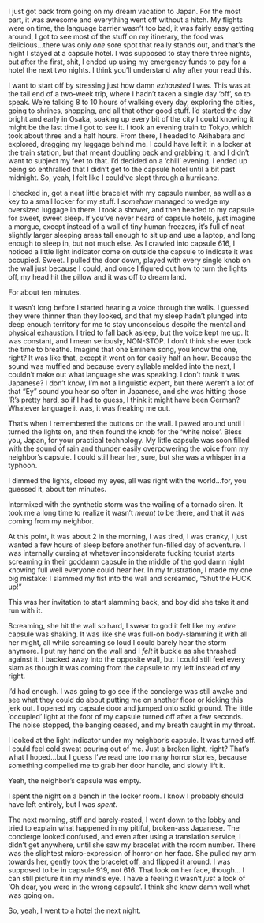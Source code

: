 I just got back from going on my dream vacation to Japan. For the most part, it was awesome and everything went off without a hitch. My flights were on time, the language barrier wasn’t too bad, it was fairly easy getting around, I got to see most of the stuff on my itinerary, the food was delicious…there was only *one* sore spot that really stands out, and that’s the night I stayed at a capsule hotel. I was supposed to stay there three nights, but after the first, shit, I ended up using my emergency funds to pay for a hotel the next two nights. I think you’ll understand why after your read this.

I want to start off by stressing just how damn *exhausted* I was. This was at the tail end of a two-week trip, where I hadn’t taken a single day ‘off’, so to speak. We’re talking 8 to 10 hours of walking every day, exploring the cities, going to shrines, shopping, and all that other good stuff. I’d started the day bright and early in Osaka, soaking up every bit of the city I could knowing it might be the last time I got to see it. I took an evening train to Tokyo, which took about three and a half hours. From there, I headed to Akihabara and explored, dragging my luggage behind me. I could have left it in a locker at the train station, but that meant doubling back and grabbing it, and I didn’t want to subject my feet to that. I’d decided on a ‘chill’ evening. I ended up being so enthralled that I didn’t get to the capsule hotel until a bit past midnight. So, yeah, I felt like I could’ve slept through a hurricane.

I checked in, got a neat little bracelet with my capsule number, as well as a key to a small locker for my stuff. I *somehow* managed to wedge my oversized luggage in there. I took a shower, and then headed to my capsule for sweet, sweet sleep. If you’ve never heard of capsule hotels, just imagine a morgue, except instead of a wall of tiny human freezers, it’s full of neat slightly larger sleeping areas tall enough to sit up and use a laptop, and long enough to sleep in, but not much else. As I crawled into capsule 616, I noticed a little light indicator come on outside the capsule to indicate it was occupied. Sweet. I pulled the door down, played with every single knob on the wall just because I could, and once I figured out how to turn the lights off, my head hit the pillow and it was off to dream land.

For about ten minutes.

It wasn’t long before I started hearing a voice through the walls. I guessed they were thinner than they looked, and that my sleep hadn’t plunged into deep enough territory for me to stay unconscious despite the mental and physical exhaustion. I tried to fall back asleep, but the voice kept me up. It was constant, and I mean seriously, NON-STOP. I don’t think she ever took the time to breathe. Imagine that one Eminem song, you know the one, right? It was like that, except it went on for easily half an hour. Because the sound was muffled and because every syllable melded into the next, I couldn’t make out what language she was speaking. I don’t *think* it was Japanese? I don’t know, I’m not a linguistic expert, but there weren’t a lot of that “Ey” sound you hear so often in Japanese, and she was hitting those ‘R’s pretty hard, so if I had to guess, I think it might have been German? Whatever language it was, it was freaking me out.

That’s when I remembered the buttons on the wall. I pawed around until I turned the lights on, and then found the knob for the ‘white noise’. Bless you, Japan, for your practical technology. My little capsule was soon filled with the sound of rain and thunder easily overpowering the voice from my neighbor’s capsule. I could still hear her, sure, but she was a whisper in a typhoon.

I dimmed the lights, closed my eyes, all was right with the world…for, you guessed it, about ten minutes.

Intermixed with the synthetic storm was the wailing of a tornado siren. It took me a long time to realize it wasn’t *meant* to be there, and that it was coming from my neighbor.

At this point, it was about 2 in the morning, I was tired, I was cranky, I just wanted a few hours of sleep before another fun-filled day of adventure. I was internally cursing at whatever inconsiderate fucking tourist starts screaming in their goddamn capsule in the middle of the god damn night knowing full well everyone could hear her. In my frustration, I made my one big mistake: I slammed my fist into the wall and screamed, “Shut the FUCK up!”

This was her invitation to start slamming back, and boy did she take it and run with it.

Screaming, she hit the wall so hard, I swear to god it felt like my *entire* capsule was shaking. It was like she was full-on body-slamming it with all her might, all while screaming so loud I could barely hear the storm anymore. I put my hand on the wall and I *felt* it buckle as she thrashed against it. I backed away into the opposite wall, but I could still feel every slam as though it was coming from the capsule to my left instead of my right.

I’d had enough. I was going to go see if the concierge was still awake and see what they could do about putting me on another floor or kicking this jerk out. I opened my capsule door and jumped onto solid ground. The little ‘occupied’ light at the foot of my capsule turned off after a few seconds. The noise stopped, the banging ceased, and my breath caught in my throat.

I looked at the light indicator under my neighbor’s capsule. It was turned off. I could feel cold sweat pouring out of me. Just a broken light, right? That’s what I hoped…but I guess I’ve read one too many horror stories, because something compelled me to grab her door handle, and slowly lift it.
 
Yeah, the neighbor’s capsule was empty.

I spent the night on a bench in the locker room. I know I probably should have left entirely, but I was *spent*.

The next morning, stiff and barely-rested, I went down to the lobby and tried to explain what happened in my pitiful, broken-ass Japanese. The concierge looked confused, and even after using a translation service, I didn’t get anywhere, until she saw my bracelet with the room number. There was the slightest micro-expression of horror on her face. She pulled my arm towards her, gently took the bracelet off, and flipped it around. I was supposed to be in capsule 919, not 616. That look on her face, though… I can still picture it in my mind’s eye. I have a feeling it wasn’t *just* a look of ‘Oh dear, you were in the wrong capsule’. I think she knew damn well what was going on.

So, yeah, I went to a hotel the next night.
